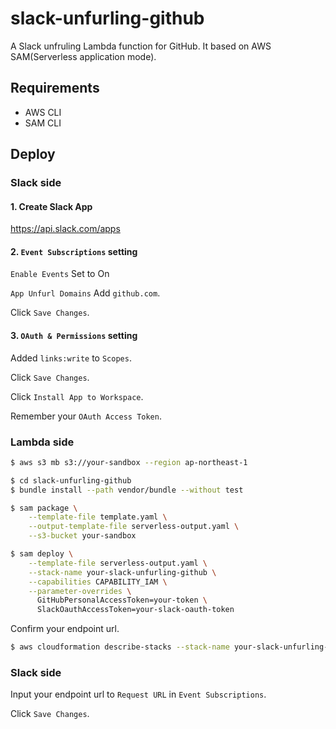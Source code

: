 # slack-unfurling-github

A Slack unfruling Lambda function for GitHub.
It based on AWS SAM(Serverless application mode).

## Requirements

* AWS CLI
* SAM CLI

## Deploy

### Slack side

#### 1. Create Slack App

https://api.slack.com/apps

#### 2. `Event Subscriptions` setting

`Enable Events` Set to On

`App Unfurl Domains` Add `github.com`.

Click `Save Changes`.

#### 3. `OAuth & Permissions` setting

Added `links:write` to `Scopes`.

Click `Save Changes`.

Click `Install App to Workspace`.

Remember your `OAuth Access Token`.

### Lambda side

```bash
$ aws s3 mb s3://your-sandbox --region ap-northeast-1
```

```bash
$ cd slack-unfurling-github
$ bundle install --path vendor/bundle --without test
```

```bash
$ sam package \
    --template-file template.yaml \
    --output-template-file serverless-output.yaml \
    --s3-bucket your-sandbox
```

```bash
$ sam deploy \
    --template-file serverless-output.yaml \
    --stack-name your-slack-unfurling-github \
    --capabilities CAPABILITY_IAM \
    --parameter-overrides \
      GitHubPersonalAccessToken=your-token \
      SlackOauthAccessToken=your-slack-oauth-token
```

Confirm your endpoint url.


```bash
$ aws cloudformation describe-stacks --stack-name your-slack-unfurling-github --region ap-northeast-1
```

### Slack side
Input your endpoint url to `Request URL` in `Event Subscriptions`.

Click `Save Changes`.
